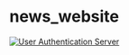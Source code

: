 # news_website

[![User Authentication Server](https://github.com/akilakavinda99/news_website/actions/workflows/userAuthentication.yml/badge.svg)](https://github.com/akilakavinda99/news_website/actions/workflows/userAuthentication.yml)
